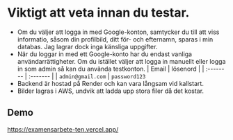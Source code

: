 
# Viktigt att veta innan du testar. 
 - Om du väljer att logga in med Google-konton, samtycker du till att viss informatio,  såsom din profilbild, ditt för- och efternamn, sparas i min databas. Jag lagrar dock inga känsliga uppgifter.
 - När du loggar in med ett Google-konto har du endast vanliga användarrättigheter. Om du istället väljer att logga in manuellt eller logga in som admin så kan du använda testkonton. 
| Email | lösenord |
| :-------- | :------- | 
| `admin@gmail.com` | `password123` 
 - Backend är hostad på Render och kan vara långsam vid kallstart.
 - Bilder lagras i AWS, undvik att ladda upp stora filer då det kostar.



## Demo

https://examensarbete-ten.vercel.app/

